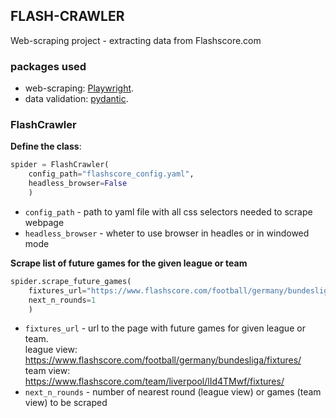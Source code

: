 
## FLASH-CRAWLER

Web-scraping project - extracting data from Flashscore.com

### packages used

- web-scraping: [Playwright](https://playwright.dev/python/). 
- data validation: [pydantic](https://pydantic-docs.helpmanual.io/). 

### FlashCrawler
**Define the class**:
``` python
spider = FlashCrawler(
    config_path="flashscore_config.yaml",
    headless_browser=False
    )
```
- `config_path` - path to yaml file with all css selectors needed to scrape webpage
- `headless_browser` - wheter to use browser in headles or in windowed mode


**Scrape list of future games for the given league or team** 
```python
spider.scrape_future_games(
    fixtures_url="https://www.flashscore.com/football/germany/bundesliga/fixtures/", 
    next_n_rounds=1
    )
```
- `fixtures_url` - url to the page with future games for given league or team.  
league view: https://www.flashscore.com/football/germany/bundesliga/fixtures/  
team view: https://www.flashscore.com/team/liverpool/lId4TMwf/fixtures/
- `next_n_rounds` - number of nearest round (league view) or games (team view) to be scraped



